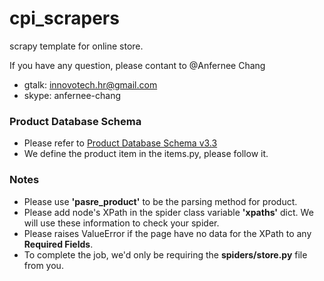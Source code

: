 cpi_scrapers
============

scrapy template for online store.

If you have any question, please contant to @Anfernee Chang
  - gtalk: innovotech.hr@gmail.com
  - skype: anfernee-chang


### Product Database Schema

- Please refer to [Product Database Schema v3.3](https://docs.google.com/file/d/0BwBtbldsfq-3a0dEdEs3MFVpam8/edit)
- We define the product item in the items.py, please follow it.

### Notes

- Please use **'pasre_product'** to be the parsing method for product.
- Please add node's XPath in the spider class variable **'xpaths'** dict. We will use these information to check your spider.
- Please raises ValueError if the page have no data for the XPath to any **Required Fields**.
- To complete the job, we'd only be requiring the **spiders/store.py** file from you.
